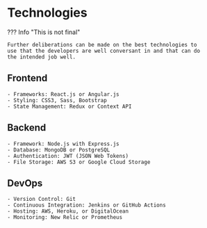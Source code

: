 # Technologies

??? Info "This is not final"

    Further deliberations can be made on the best technologies to
    use that the developers are well conversant in and that can do
    the intended job well.

## Frontend
		
    - Frameworks: React.js or Angular.js
    - Styling: CSS3, Sass, Bootstrap
    - State Management: Redux or Context API
		
## Backend

    - Framework: Node.js with Express.js
    - Database: MongoDB or PostgreSQL
    - Authentication: JWT (JSON Web Tokens)
    - File Storage: AWS S3 or Google Cloud Storage
		
## DevOps

    - Version Control: Git
    - Continuous Integration: Jenkins or GitHub Actions
    - Hosting: AWS, Heroku, or DigitalOcean
    - Monitoring: New Relic or Prometheus
